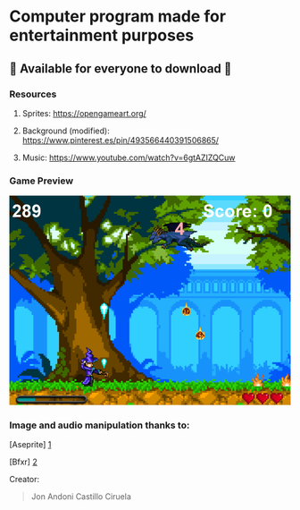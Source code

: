 

# Computer program made for __entertainment purposes__
## 🐉 Available for everyone to download 🐉

### Resources

1. Sprites: https://opengameart.org/ 

2. Background (modified): https://www.pinterest.es/pin/493566440391506865/ 

3. Music: https://www.youtube.com/watch?v=6gtAZIZQCuw

### Game Preview

![GitHub Logo](game.png)

### Image and audio manipulation thanks to:

 [Aseprite] [1]

[Bfxr] [2]

Creator:

> Jon Andoni Castillo Ciruela

<!-- Reference Links -->
[1]: https://www.aseprite.org/
[2]: https://www.bfxr.net/






